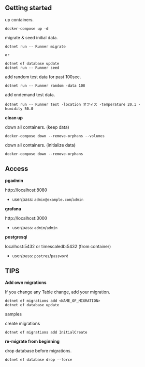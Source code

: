 ## Getting started

up containers.

```shell
docker-compose up -d
```

migrate & seed initial data.

```shell
dotnet run -- Runner migrate

or

dotnet ef database update
dotnet run -- Runner seed
```

add random test data for past 100sec.

```shell
dotnet run -- Runner random -data 100
```

add ondemand test data.

```shell
dotnet run -- Runner test -location オフィス -temperature 20.1 -humidity 50.0
```

**clean up**

down all containers. (keep data)

```
docker-compose down --remove-orphans --volumes
```

down all containers. (initialize data)

```
docker-compose down --remove-orphans
```

## Access

**pgadmin**

http://localhost:8080

* user/pass: `admin@example.com`/`admin`

**grafana**

http://localhost:3000

* user/pass: `admin`/`admin`

**postgresql**

localhost:5432
or
timescaledb:5432 (from container)

* user/pass: `postres`/`password`


## TIPS

**Add own migrations**

If you change any Table change, add your migration.

```shell
dotnet ef migrations add <NAME_OF_MIGRATION>
dotnet ef database update
```

samples

create migrations

```shell
dotnet ef migrations add InitialCreate
```

**re-migrate from beginning**

drop database before migrations.

```shell
dotnet ef database drop --force
```
